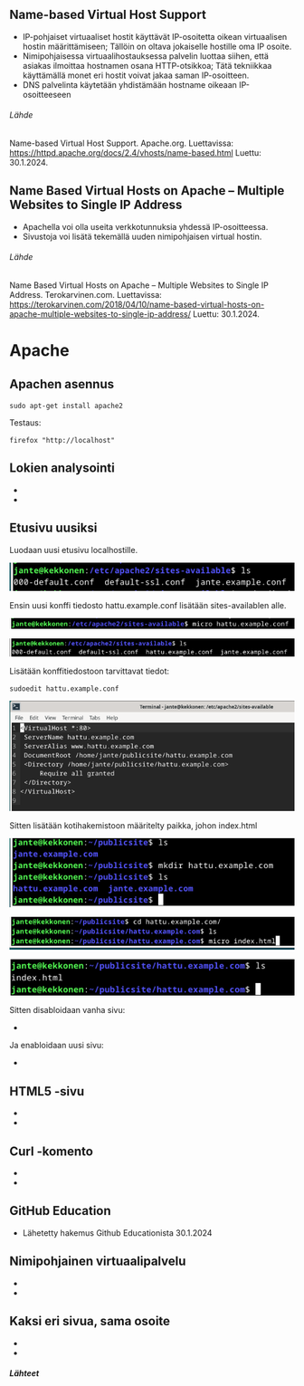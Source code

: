 ## Name-based Virtual Host Support

- IP-pohjaiset virtuaaliset hostit käyttävät IP-osoitetta oikean virtuaalisen hostin määrittämiseen; Tällöin on oltava jokaiselle hostille oma IP osoite.
- Nimipohjaisessa virtuaalihostauksessa palvelin luottaa siihen, että asiakas ilmoittaa hostnamen osana HTTP-otsikkoa; Tätä tekniikkaa käyttämällä monet eri hostit voivat jakaa saman IP-osoitteen.
- DNS palvelinta käytetään yhdistämään hostname oikeaan IP-osoitteeseen

###### Lähde

Name-based Virtual Host Support. Apache.org. Luettavissa: https://httpd.apache.org/docs/2.4/vhosts/name-based.html Luettu: 30.1.2024.

## Name Based Virtual Hosts on Apache – Multiple Websites to Single IP Address

- Apachella voi olla useita verkkotunnuksia yhdessä IP-osoitteessa.
- Sivustoja voi lisätä tekemällä uuden nimipohjaisen virtual hostin.

###### Lähde

Name Based Virtual Hosts on Apache – Multiple Websites to Single IP Address. Terokarvinen.com. Luettavissa: https://terokarvinen.com/2018/04/10/name-based-virtual-hosts-on-apache-multiple-websites-to-single-ip-address/ Luettu: 30.1.2024.

# Apache

## Apachen asennus

    sudo apt-get install apache2

Testaus:

    firefox "http://localhost" 

## Lokien analysointi

-
-

## Etusivu uusiksi

Luodaan uusi etusivu localhostille.

![hattu-2](./images/hattu-2.png)

Ensin uusi konffi tiedosto hattu.example.conf lisätään sites-availablen alle.

![hattu-3](./images/hattu-3.png)

![hattu-4](./images/hattu-4.png)

Lisätään konffitiedostoon tarvittavat tiedot:

    sudoedit hattu.example.conf

![hattu-1](./images/hattu-1.png)

Sitten lisätään kotihakemistoon määritelty paikka, johon index.html

![hattu-5](./images/hattu-5.png)

![hattu-6](./images/hattu-6.png)

![hattu-7](./images/hattu-7.png)

Sitten disabloidaan vanha sivu:

-

Ja enabloidaan uusi sivu:

-

## HTML5 -sivu

-
-

## Curl -komento

-
-

## GitHub Education

- Lähetetty hakemus Github Educationista 30.1.2024

## Nimipohjainen virtuaalipalvelu

-
-

## Kaksi eri sivua, sama osoite

-
-

##### Lähteet

